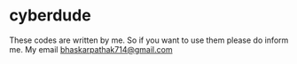 cyberdude
=========
These codes are written by me. So if you want to use them please do inform me.
My email bhaskarpathak714@gmail.com
